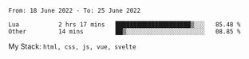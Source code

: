 <!--START_SECTION:waka-->

```text
From: 18 June 2022 - To: 25 June 2022

Lua           2 hrs 17 mins   █████████████████████▒░░░   85.48 %
Other         14 mins         ██▒░░░░░░░░░░░░░░░░░░░░░░   08.85 %
```

<!--END_SECTION:waka-->
My Stack: `html, css, js, vue, svelte`
